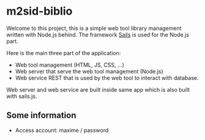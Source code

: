 # m2sid-biblio

Welcome to this project, this is a simple web tool library management written with Node.js behind.
The framework [Sails](http://sailsjs.org) is used for the Node.js part.

Here is the main three part of the application:
- Web tool management (HTML, JS, CSS, ...)
- Web server that serve the web tool management (Node.js)
- Web service REST that is used by the web tool to interact with database.

Web server and web service are built inside same app which is also built with sails.js.

## Some information
- Access account: maxime / password
